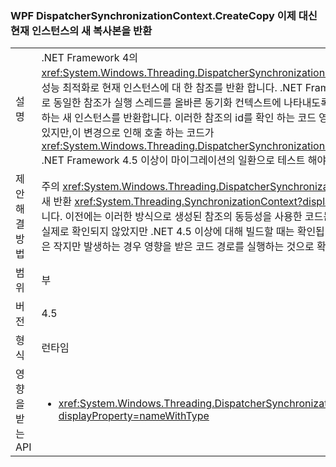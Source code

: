 ### <a name="wpf-dispatchersynchronizationcontextcreatecopy-now-returns-a-new-copy-instead-of-the-current-instance"></a>WPF DispatcherSynchronizationContext.CreateCopy 이제 대신 현재 인스턴스의 새 복사본을 반환

|   |   |
|---|---|
|설명|.NET Framework 4의 <xref:System.Windows.Threading.DispatcherSynchronizationContext.CreateCopy> 주로 성능 최적화로 현재 인스턴스에 대 한 참조를 반환 합니다. .NET Framework 4.5에서는 처음으로 동일한 참조가 실행 스레드를 올바른 동기화 컨텍스트에 나타내도록 마무리하는 것을 가능하게 하는 새 인스턴스를 반환합니다.  이러한 참조의 id를 확인 하는 코드 영향을 않는지 그럴 가능성은 있지만,이 변경으로 인해 호출 하는 코드가 <xref:System.Windows.Threading.DispatcherSynchronizationContext.CreateCopy> .NET Framework 4.5 이상이 마이그레이션의 일환으로 테스트 해야 합니다.|
|제안 해결 방법|주의 <xref:System.Windows.Threading.DispatcherSynchronizationContext.CreateCopy> 새 반환 <xref:System.Threading.SynchronizationContext?displayProperty=name> 개체입니다. 이전에는 이러한 방식으로 생성된 참조의 동등성을 사용한 코드는 적절한 컨텍스트에 있는지 실제로 확인되지 않았지만 .NET 4.5 이상에 대해 빌드할 때는 확인됩니다.  문제가 발생할 가능성은 작지만 발생하는 경우 영향을 받은 코드 경로를 실행하는 것으로 확인하기에 충분할 것입니다.|
|범위|부|
|버전|4.5|
|형식|런타임|
|영향을 받는 API|<ul><li><xref:System.Windows.Threading.DispatcherSynchronizationContext.CreateCopy?displayProperty=nameWithType></li></ul>|

